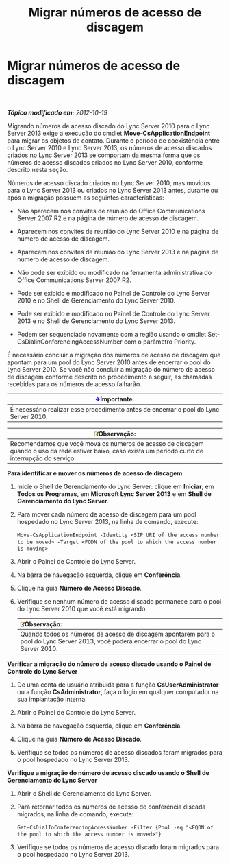 ﻿---
title: Migrar números de acesso de discagem
TOCTitle: Migrar números de acesso de discagem
ms:assetid: e0dfaed2-64c7-45cb-aaa9-d6117a26625d
ms:mtpsurl: https://technet.microsoft.com/pt-br/library/JJ721909(v=OCS.15)
ms:contentKeyID: 49886440
ms.date: 05/19/2016
mtps_version: v=OCS.15
ms.translationtype: HT
---

# Migrar números de acesso de discagem

 

_**Tópico modificado em:** 2012-10-19_

Migrando números de acesso discado do Lync Server 2010 para o Lync Server 2013 exige a execução do cmdlet **Move-CsApplicationEndpoint** para migrar os objetos de contato. Durante o período de coexistência entre o Lync Server 2010 e Lync Server 2013, os números de acesso discados criados no Lync Server 2013 se comportam da mesma forma que os números de acesso discados criados no Lync Server 2010, conforme descrito nesta seção.

Números de acesso discado criados no Lync Server 2010, mas movidos para o Lync Server 2013 ou criados no Lync Server 2013 antes, durante ou após a migração possuem as seguintes características:

  - Não aparecem nos convites de reunião do Office Communications Server 2007 R2 e na página de número de acesso de discagem.

  - Aparecem nos convites de reunião do Lync Server 2010 e na página de número de acesso de discagem.

  - Aparecem nos convites de reunião do Lync Server 2013 e na página de número de acesso de discagem.

  - Não pode ser exibido ou modificado na ferramenta administrativa do Office Communications Server 2007 R2.

  - Pode ser exibido e modificado no Painel de Controle do Lync Server 2010 e no Shell de Gerenciamento do Lync Server 2010.

  - Pode ser exibido e modificado no Painel de Controle do Lync Server 2013 e no Shell de Gerenciamento do Lync Server 2013.

  - Podem ser sequenciado novamente com a região usando o cmdlet Set-CsDialinConferencingAccessNumber com o parâmetro Priority.

É necessário concluir a migração dos números de acesso de discagem que apontam para um pool do Lync Server 2010 antes de encerrar o pool do Lync Server 2010. Se você não concluir a migração do número de acesso de discagem conforme descrito no procedimento a seguir, as chamadas recebidas para os números de acesso falharão.

<table>
<thead>
<tr class="header">
<th><img src="images/Gg425939.important(OCS.15).gif" title="important" alt="important" />Importante:</th>
</tr>
</thead>
<tbody>
<tr class="odd">
<td>É necessário realizar esse procedimento antes de encerrar o pool do Lync Server 2010.</td>
</tr>
</tbody>
</table>


<table>
<thead>
<tr class="header">
<th><img src="images/Gg425756.note(OCS.15).gif" title="note" alt="note" />Observação:</th>
</tr>
</thead>
<tbody>
<tr class="odd">
<td>Recomendamos que você mova os números de acesso de discagem quando o uso da rede estiver baixo, caso exista um período curto de interrupção do serviço.</td>
</tr>
</tbody>
</table>


**Para identificar e mover os números de acesso de discagem**

1.  Inicie o Shell de Gerenciamento do Lync Server: clique em **Iniciar**, em **Todos os Programas**, em **Microsoft Lync Server 2013** e em **Shell de Gerenciamento do Lync Server**.

2.  Para mover cada número de acesso de discagem para um pool hospedado no Lync Server 2013, na linha de comando, execute:
    
        Move-CsApplicationEndpoint -Identity <SIP URI of the access number to be moved> -Target <FQDN of the pool to which the access number is moving>

3.  Abrir o Painel de Controle do Lync Server.

4.  Na barra de navegação esquerda, clique em **Conferência**.

5.  Clique na guia **Número de Acesso Discado**.

6.  Verifique se nenhum número de acesso discado permanece para o pool do Lync Server 2010 que você está migrando.
    
    <table>
    <thead>
    <tr class="header">
    <th><img src="images/Gg425756.note(OCS.15).gif" title="note" alt="note" />Observação:</th>
    </tr>
    </thead>
    <tbody>
    <tr class="odd">
    <td>Quando todos os números de acesso de discagem apontarem para o pool do Lync Server 2013, você poderá encerrar o pool do Lync Server 2010.</td>
    </tr>
    </tbody>
    </table>


**Verificar a migração do número de acesso discado usando o Painel de Controle do Lync Server**

1.  De uma conta de usuário atribuída para a função **CsUserAdministrator** ou a função **CsAdministrator**, faça o login em qualquer computador na sua implantação interna.

2.  Abrir o Painel de Controle do Lync Server.

3.  Na barra de navegação esquerda, clique em **Conferência**.

4.  Clique na guia **Número de Acesso Discado**.

5.  Verifique se todos os números de acesso discados foram migrados para o pool hospedado no Lync Server 2013.

**Verifique a migração do número de acesso discado usando o Shell de Gerenciamento do Lync Server**

1.  Abrir o Shell de Gerenciamento do Lync Server.

2.  Para retornar todos os números de acesso de conferência discada migrados, na linha de comando, execute:
    
        Get-CsDialInConferencingAccessNumber -Filter {Pool -eq "<FQDN of the pool to which the access number is moved>"}

3.  Verifique se todos os números de acesso discado foram migrados para o pool hospedado no Lync Server 2013.


